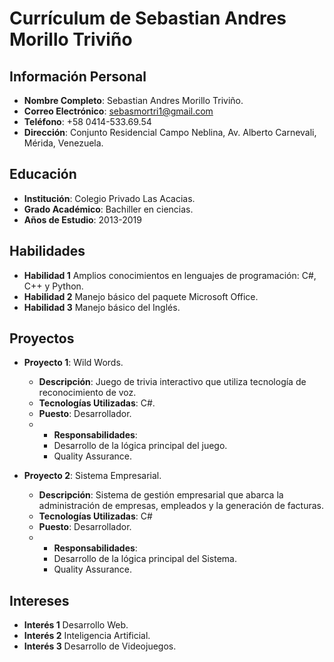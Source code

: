 # Currículum de Sebastian Andres Morillo Triviño

## Información Personal
- **Nombre Completo**: Sebastian Andres Morillo Triviño.
- **Correo Electrónico**: sebasmortri1@gmail.com
- **Teléfono**: +58 0414-533.69.54
- **Dirección**: Conjunto Residencial Campo Neblina, Av. Alberto Carnevali, Mérida, Venezuela.

## Educación
- **Institución**: Colegio Privado Las Acacias.
- **Grado Académico**: Bachiller en ciencias.
- **Años de Estudio**: 2013-2019

## Habilidades
- **Habilidad 1** Amplios conocimientos en lenguajes de programación: C#, C++ y Python.
- **Habilidad 2** Manejo básico del paquete Microsoft Office.
- **Habilidad 3** Manejo básico del Inglés.

## Proyectos
- **Proyecto 1**: Wild Words.
  - **Descripción**: Juego de trivia interactivo que utiliza tecnología de reconocimiento de voz.
  - **Tecnologías Utilizadas**: C#.
  - **Puesto**: Desarrollador.
  - - **Responsabilidades**:
    - Desarrollo de la lógica principal del juego.
    - Quality Assurance.

- **Proyecto 2**: Sistema Empresarial.
  - **Descripción**: Sistema de gestión empresarial que abarca la administración de empresas, empleados y la generación de facturas.
  - **Tecnologías Utilizadas**: C#
  - **Puesto**: Desarrollador.
  - - **Responsabilidades**:
    - Desarrollo de la lógica principal del Sistema.
    - Quality Assurance.

## Intereses
- **Interés 1** Desarrollo Web.
- **Interés 2** Inteligencia Artificial.
- **Interés 3** Desarrollo de Videojuegos.

